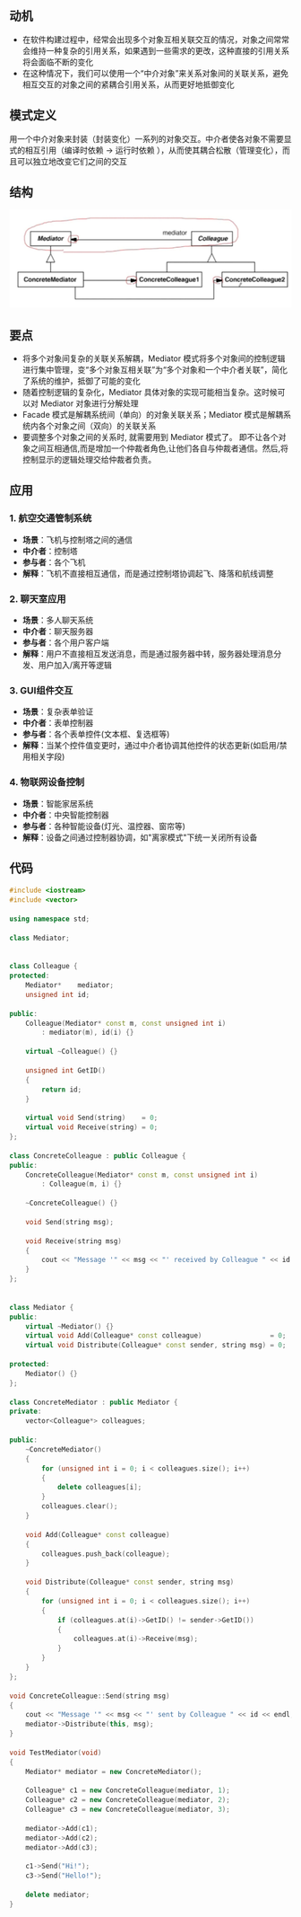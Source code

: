 ## 动机
- 在软件构建过程中，经常会出现多个对象互相关联交互的情况，对象之间常常会维持一种复杂的引用关系，如果遇到一些需求的更改，这种直接的引用关系将会面临不断的变化
- 在这种情况下，我们可以使用一个“中介对象”来关系对象间的关联关系，避免相互交互的对象之间的紧耦合引用关系，从而更好地抵御变化

## 模式定义
用一个中介对象来封装（封装变化）一系列的对象交互。中介者使各对象不需要显式的相互引用（编译时依赖 -> 运行时依赖 ），从而使其耦合松散（管理变化），而且可以独立地改变它们之间的交互

## 结构

![在这里插入图片描述](./pics/%E4%B8%AD%E4%BB%8B%E6%A8%A1%E5%BC%8F.jpeg)

## 要点
- 将多个对象间复杂的关联关系解耦，Mediator 模式将多个对象间的控制逻辑进行集中管理，变“多个对象互相关联”为“多个对象和一个中介者关联”，简化了系统的维护，抵御了可能的变化
- 随着控制逻辑的复杂化，Mediator 具体对象的实现可能相当复杂。这时候可以对 Mediator 对象进行分解处理
- Facade 模式是解耦系统间（单向）的对象关联关系；Mediator 模式是解耦系统内各个对象之间（双向）的关联关系
- 要调整多个对象之间的关系时, 就需要用到 Mediator 模式了。 即不让各个对象之间互相通信,而是增加一个仲裁者角色,让他们各自与仲裁者通信。然后,将控制显示的逻辑处理交给仲裁者负责。

## 应用

### 1. 航空交通管制系统

- **场景**：飞机与控制塔之间的通信
- **中介者**：控制塔
- **参与者**：各个飞机
- **解释**：飞机不直接相互通信，而是通过控制塔协调起飞、降落和航线调整

### 2. 聊天室应用

- **场景**：多人聊天系统
- **中介者**：聊天服务器
- **参与者**：各个用户客户端
- **解释**：用户不直接相互发送消息，而是通过服务器中转，服务器处理消息分发、用户加入/离开等逻辑

### 3. GUI组件交互

- **场景**：复杂表单验证
- **中介者**：表单控制器
- **参与者**：各个表单控件(文本框、复选框等)
- **解释**：当某个控件值变更时，通过中介者协调其他控件的状态更新(如启用/禁用相关字段)

### 4. 物联网设备控制

- **场景**：智能家居系统
- **中介者**：中央智能控制器
- **参与者**：各种智能设备(灯光、温控器、窗帘等)
- **解释**：设备之间通过控制器协调，如"离家模式"下统一关闭所有设备

## 代码

```cpp
#include <iostream>
#include <vector>

using namespace std;

class Mediator;


class Colleague {
protected:
    Mediator*    mediator;
    unsigned int id;

public:
    Colleague(Mediator* const m, const unsigned int i)
        : mediator(m), id(i) {}

    virtual ~Colleague() {}

    unsigned int GetID()
    {
        return id;
    }

    virtual void Send(string)    = 0;
    virtual void Receive(string) = 0;
};

class ConcreteColleague : public Colleague {
public:
    ConcreteColleague(Mediator* const m, const unsigned int i)
        : Colleague(m, i) {}

    ~ConcreteColleague() {}

    void Send(string msg);

    void Receive(string msg)
    {
        cout << "Message '" << msg << "' received by Colleague " << id << endl;
    }
};


class Mediator {
public:
    virtual ~Mediator() {}
    virtual void Add(Colleague* const colleague)                 = 0;
    virtual void Distribute(Colleague* const sender, string msg) = 0;

protected:
    Mediator() {}
};

class ConcreteMediator : public Mediator {
private:
    vector<Colleague*> colleagues;

public:
    ~ConcreteMediator()
    {
        for (unsigned int i = 0; i < colleagues.size(); i++)
        {
            delete colleagues[i];
        }
        colleagues.clear();
    }

    void Add(Colleague* const colleague)
    {
        colleagues.push_back(colleague);
    }

    void Distribute(Colleague* const sender, string msg)
    {
        for (unsigned int i = 0; i < colleagues.size(); i++)
        {
            if (colleagues.at(i)->GetID() != sender->GetID())
            {
                colleagues.at(i)->Receive(msg);
            }
        }
    }
};

void ConcreteColleague::Send(string msg)
{
    cout << "Message '" << msg << "' sent by Colleague " << id << endl;
    mediator->Distribute(this, msg);
}

void TestMediator(void)
{
    Mediator* mediator = new ConcreteMediator();

    Colleague* c1 = new ConcreteColleague(mediator, 1);
    Colleague* c2 = new ConcreteColleague(mediator, 2);
    Colleague* c3 = new ConcreteColleague(mediator, 3);

    mediator->Add(c1);
    mediator->Add(c2);
    mediator->Add(c3);

    c1->Send("Hi!");
    c3->Send("Hello!");

    delete mediator;
}
```
